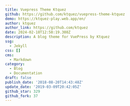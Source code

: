 ```yaml
---
title: Vuepress Theme Ktquez
github: https://github.com/ktquez/vuepress-theme-ktquez
demo: https://ktquez-play.web.app/en/
author: ktquez
author_link: https://github.com/ktquez
date: 2024-02-18T12:58:19.308Z
description: A blog theme for VuePress by Ktquez
ssg:
  - Jekyll
css: []
cms:
  - Markdown
category:
  - Blog
  - Documentation
draft: false
publish_date: '2018-08-20T14:43:48Z'
update_date: '2019-03-09T20:42:05Z'
github_star: 329
github_fork: 37
---
```

